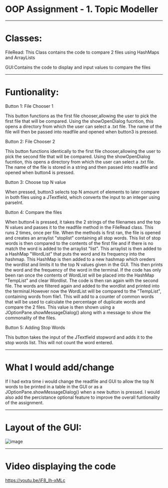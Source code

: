 # OOP Assignment - 1. Topic Modeller
***********************************************************************
# Classes:
FileRead:
This Class contains the code to compare 2 files using HashMaps and ArrayLists


GUI:Contains the code to display and input values to compare the files

***********************************************************************
# Funtionality:

Button 1: File Chooser 1


This button functions as the first file chooser,allowing the user to pick the first file that will be compared. Using the showOpenDialog fucntion, this opens a directory from which the user can select a .txt file. The name of the file will then be passed into readfile and opened when button3 is pressed.

Button 2: File Chooser 2


This button functions identically to the first file chooser,allowing the user to pick the second file that will be compared. Using the showOpenDialog fucntion, this opens a directory from which the user can select a .txt file. The name of the file is stored in a string and then passed into readfile and opened when button4 is pressed.


Button 3: Choose top N value 


When pressed, button3 selects top N amount of elements to later compare in both files using a JTextfield, which converts the input to an integer using parseInt. 

Button 4: Compare the files


When button4 is pressed, it takes the 2 strings of the filenames and the top N values and passes it to the readfile method in the FileRead class. This runs 2 times, once per file. When the methods is first ran, the file is opened and creates an arraylist "stoplist" containing all stop words. This list of stop words is then compared to the contents of the first file and if there is no match the word is added to the arraylist "list". This arraylist is then added to a HashMap "WordList" that puts the word and its frequency into the hashmap. This HashMap is then added to a new hashmap which oreders the wordlist and limits it to the top N values given in the GUI. This then prints the word and the frequency of the word in the terminal. If the code has only been ran once the contents of WordList will be placed into the HashMap "TempList" and clear Wordlist. The code is then ran again with the second file. The words are filtered again and added to the wordlist and printed into the terminal.However now the WordList will be compared to the "TempList", containing words from file1. This will add to a counter of common words that will be used to calculate the percentage of duplicate words and compare the 2 files. This value is then shown using a JOptionPane.showMessageDialog() along with a message to show the commonality of the files. 


Button 5: Adding Stop Words


This button takes the input of the JTextfield stopword and adds it to the stop words list. This will not count the word entered.


*****************************************************************************************************
# What I would add/change
If I had extra time i would change the readfile and GUI to allow the top N words to be printed in a table in the GUI or as a JOptionPane.showMessageDialog() when a new button is pressed. I would also add the percistance optional feature to improve the overall funtionality of the assignment.

*****************************************************************************************************
# Layout of the GUI:
![image](https://user-images.githubusercontent.com/103035902/163566266-b3ac639f-7c51-4dd9-b409-6bb2a849e432.png)

*****************************************************************************************************
# Video displaying the code
https://youtu.be/jF8_Ih-xMLc

